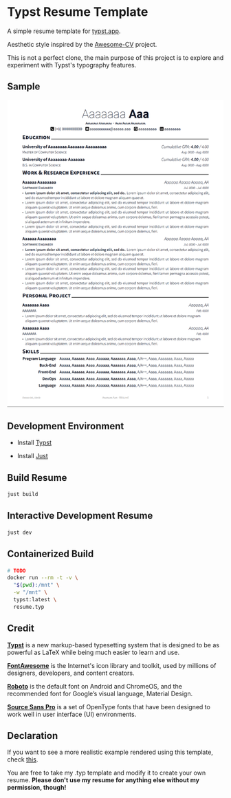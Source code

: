 # Typst Resume Template

A simple resume template for [typst.app](https://typst.app/).

Aesthetic style inspired by the [Awesome-CV](https://github.com/posquit0/Awesome-CV) project.

This is not a perfect clone, the main purpose of this project is to explore and experiment with Typst's typography features.

## Sample

![sample](./assets/image/sample.png)

## Development Environment

- Install [Typst](https://github.com/typst/typst)

- Install [Just](https://github.com/casey/just)

## Build Resume

```bash
just build
```

## Interactive Development Resume

```bash
just dev
```

## Containerized Build

```bash
# TODO
docker run --rm -t -v \
  "$(pwd):/mnt" \
  -w "/mnt" \
  typst:latest \
  resume.typ
```

## Credit

[**Typst**](https://github.com/typst/typst) is a new markup-based typesetting system that is designed to be as powerful as LaTeX while being much easier to learn and use.

[**FontAwesome**](https://fontawesome.com/) is the Internet's icon library and toolkit, used by millions of designers, developers, and content creators.

[**Roboto**](https://github.com/google/roboto) is the default font on Android and ChromeOS, and the recommended font for Google’s visual language, Material Design.

[**Source Sans Pro**](https://github.com/adobe-fonts/source-sans-pro) is a set of OpenType fonts that have been designed to work well in user interface (UI) environments.

## Declaration

If you want to see a more realistic example rendered using this template, check [this](https://github.com/bamboovir/typst-resume-template/blob/main/huiming-sun-sde-resume.pdf).

You are free to take my .typ template and modify it to create your own resume. **Please don't use my resume for anything else without my permission, though!**
